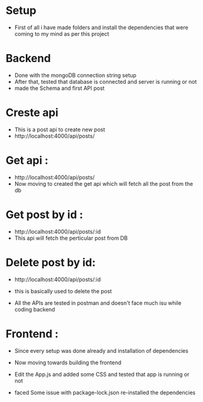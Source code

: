 # Setup 
- First of all i have made folders and install the dependencies that were coming to my mind as per this project

# Backend
- Done with the mongoDB connection string setup
- After that, tested that database is connected and server is running or not 
- made the Schema and first API post

# Creste api
- This is a post api to create new post 
- http://localhost:4000/api/posts/

# Get api :
- http://localhost:4000/api/posts/
- Now moving to created the get api which will fetch all the post from the db

# Get post by id :
-  http://localhost:4000/api/posts/:id
-  This api will fetch the perticular post from DB
  
# Delete post by id:
- http://localhost:4000/api/posts/:id
- this is basically used to delete the post 


- All the APIs are tested in postman and doesn't face much isu while coding backend



# Frontend : 
- Since every setup was done already and installation of dependencies 
- Now moving towards building the frontend

- Edit the App.js and added some CSS and tested that app is running or not
- faced Some issue with package-lock.json re-installed the dependencies 






